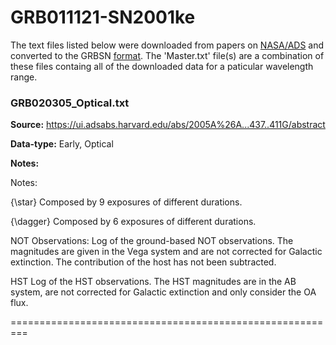 # GRB011121-SN2001ke


The text files listed below were downloaded from papers on [NASA/ADS](https://ui.adsabs.harvard.edu) and converted to the GRBSN [format](https://github.com/GabrielF98/GRBSNWebtool/tree/master/Webtool/static/SourceData). The 'Master.txt' file(s) are a combination of these files containg all of the downloaded data for a paticular wavelength range.

### GRB020305_Optical.txt


**Source:** https://ui.adsabs.harvard.edu/abs/2005A%26A...437..411G/abstract

**Data-type:** Early, Optical

**Notes:**

Notes:

{\star} Composed by 9 exposures of different durations.



{\dagger} Composed by 6 exposures of different durations.



NOT Observations: Log of the ground-based NOT observations. The magnitudes are given in the Vega system and are not corrected for Galactic extinction. The contribution of the host has not been subtracted.



HST Log of the HST observations. The HST magnitudes are in the AB system, are not corrected for Galactic extinction and only consider the OA flux.

=========================================================